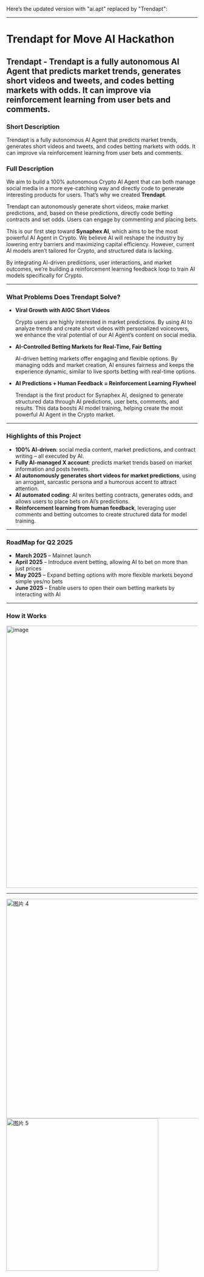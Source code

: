 Here’s the updated version with "ai.apt" replaced by "Trendapt":  

---

# **Trendapt for Move AI Hackathon**  
## **Trendapt - Trendapt is a fully autonomous AI Agent that predicts market trends, generates short videos and tweets, and codes betting markets with odds. It can improve via reinforcement learning from user bets and comments.**  

### **Short Description**  

Trendapt is a fully autonomous AI Agent that predicts market trends, generates short videos and tweets, and codes betting markets with odds. It can improve via reinforcement learning from user bets and comments.  

### **Full Description**  

We aim to build a 100% autonomous Crypto AI Agent that can both manage social media in a more eye-catching way and directly code to generate interesting products for users. That’s why we created **Trendapt**.  

Trendapt can autonomously generate short videos, make market predictions, and, based on these predictions, directly code betting contracts and set odds. Users can engage by commenting and placing bets.  

This is our first step toward **Synaphex AI**, which aims to be the most powerful AI Agent in Crypto. We believe AI will reshape the industry by lowering entry barriers and maximizing capital efficiency. However, current AI models aren’t tailored for Crypto, and structured data is lacking.  

By integrating AI-driven predictions, user interactions, and market outcomes, we’re building a reinforcement learning feedback loop to train AI models specifically for Crypto.  

---  

### **What Problems Does Trendapt Solve?**  

- **Viral Growth with AIGC Short Videos**  

    Crypto users are highly interested in market predictions. By using AI to analyze trends and create short videos with personalized voiceovers, we enhance the viral potential of our AI Agent’s content on social media.  

- **AI-Controlled Betting Markets for Real-Time, Fair Betting**  

    AI-driven betting markets offer engaging and flexible options. By managing odds and market creation, AI ensures fairness and keeps the experience dynamic, similar to live sports betting with real-time options.  

- **AI Predictions + Human Feedback = Reinforcement Learning Flywheel**  

    Trendapt is the first product for Synaphex AI, designed to generate structured data through AI predictions, user bets, comments, and results. This data boosts AI model training, helping create the most powerful AI Agent in the Crypto market.  

---  

### **Highlights of this Project**  

- **100% AI-driven**: social media content, market predictions, and contract writing – all executed by AI.  
- **Fully AI-managed X account**: predicts market trends based on market information and posts tweets.  
- **AI autonomously generates short videos for market predictions**, using an arrogant, sarcastic persona and a humorous accent to attract attention.  
- **AI automated coding**: AI writes betting contracts, generates odds, and allows users to place bets on AI’s predictions.  
- **Reinforcement learning from human feedback**, leveraging user comments and betting outcomes to create structured data for model training.  

---  

### **RoadMap for Q2 2025**  

- **March 2025** – Mainnet launch  
- **April 2025** – Introduce event betting, allowing AI to bet on more than just prices  
- **May 2025** – Expand betting options with more flexible markets beyond simple yes/no bets  
- **June 2025** – Enable users to open their own betting markets by interacting with AI  

---  

### **How it Works**  

<img width="688" alt="image" src="https://github.com/user-attachments/assets/8d07bb9b-a911-4d4e-95a1-af77488acebb" />  

---  

<img width="576" alt="图片 4" src="https://github.com/user-attachments/assets/5aa6dc15-34d1-4a12-a4c1-c10563d90caa" />  
<img width="400" alt="图片 5" src="https://github.com/user-attachments/assets/b430acaa-0b41-463c-85ee-24f76eeac7b5" />  
